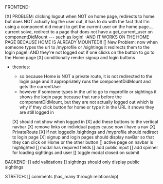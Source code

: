FRONTEND:

[X] PROBLEM: clicking logout when NOT on home page, redirects to home but does NOT actually log the user out, it has to do with the fact that I'm using a component did mount to get the current user on the home page..., current solve, redirect to a page that does not have a get_current_user on componentDidMount --- such as login!
  -AND IT WORKS ON THE HOME PAGE BECAUSE HOME IS ALREADY MOUNTED!!
[] New Problem: now when someone types the url to /myprofile or /sightings it redirects them to the login page!! AND they're not logged out if one clicks on the button to go to the Home page
[X] conditionally render signup and login buttons 

- theories: 
  - so because Home is NOT a private route, it is not redirected to the login page and it appropriately runs the componentDidMount and gets the currentUser
  - however if someone types in the url to go to myprofile or sightings it shows the login page because that runs before the componentDidMount, but they are not actually logged out which is why if they click button for home or type it in the URL it shows they are still logged in

  [X] should not show when logged in
  [X] add these buttons to the vertical navbar
[X] remove links on individual pages cause now i have a nav
[X] PrivateRoute
  [X] if not loggedIn /sightings and /myprofile should redirect to login page
[X] signup and login pages should display navBar so that they can click on Home or the other button
[] active page on navbar is highlighted
[] modal has required fields
  [] add public input
[] add spinner for loading sightings and user
[] toggle modal closed on submit

  
BACKEND:
[] add validations
[] sightings should only display public sightings

STRETCH:
[] comments (has_many through relationship)